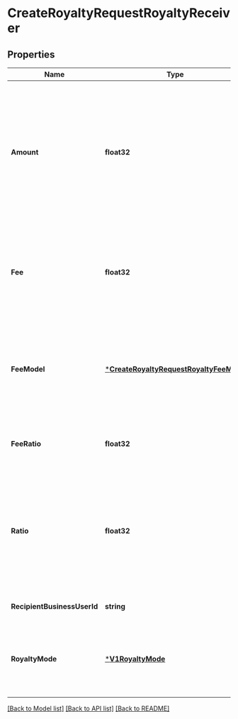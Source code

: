 # CreateRoyaltyRequestRoyaltyReceiver

## Properties
Name | Type | Description | Notes
------------ | ------------- | ------------- | -------------
**Amount** | **float32** | [REQUIRED] 根据 royalty_mode 参数，如果 royalty_mode &#x3D; fixed, 则此参数传分润金额，单位元，如果 royalty_mode &#x3D; rate，此参数传百分比小数， 0.1 表示 10% | [optional] [default to null]
**Fee** | **float32** | [OPTIONAL] 手续费，单位：元。 如果传递，则每笔分账都会在应分帐金额基础上扣除手续费后再请求支付平台进行分账 | [optional] [default to null]
**FeeModel** | [***CreateRoyaltyRequestRoyaltyFeeMode**](CreateRoyaltyRequestRoyaltyFeeMode.md) | [OPTIONAL] 手续费模式，fixed 表示固定金额，rate 表示按比例计算手续费。此参数传手续费比例，0.1 表示 10% | [optional] [default to null]
**FeeRatio** | **float32** | [OPTIONAL] 手续费比例，与 手续费 字段二选一即可ratio | [optional] [default to null]
**Ratio** | **float32** | [OPTIONAL] 根据 royalty_mode 参数，如果 royalty_mode &#x3D; fixed, 此参数无效，如果 royalty_mode &#x3D; rate，此参数传分润比例，0.1 表示 10% | [optional] [default to null]
**RecipientBusinessUserId** | **string** | 接受方的商业用户ID | [optional] [default to null]
**RoyaltyMode** | [***V1RoyaltyMode**](v1RoyaltyMode.md) | [REQUIRED] 分润模式，free 表示不收取，fixed 表示固定金额，rate 表示按比例分润 | [optional] [default to null]

[[Back to Model list]](../README.md#documentation-for-models) [[Back to API list]](../README.md#documentation-for-api-endpoints) [[Back to README]](../README.md)


